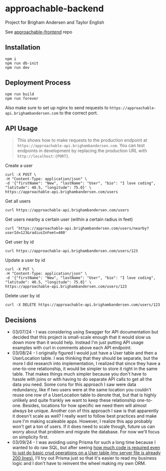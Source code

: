 # approachable-backend

Project for Brigham Andersen and Taylor English

See [approachable-frontend](https://github.com/janksmap/approachable-frontend) repo

## Installation

```
npm i
npm run db-init
npm run dev
```

## Deployment Process

```
npm run build
npm run forever
```

Also make sure to set up nginx to send requests to `https://approachable-api.brighambandersen.com` to the correct port.

## API Usage

> This shows how to make requests to the production endpoint at `https://approachable-api.brighambandersen.com`. You can test endpoints in development by replacing the production URL with `http://localhost:{PORT}`.

Create a user

```
curl -X POST \
-H "Content-Type: application/json" \
-d '{"firstName": "New", "lastName": "User", "bio": "I love coding", "latitude": 40.5, "longitude": 75.0}' \
https://approachable-api.brighambandersen.com/users
```

Get all users

```
curl https://approachable-api.brighambandersen.com/users
```

Get users nearby a certain user (within a certain radius in feet)

```
curl 'https://approachable-api.brighambandersen.com/users/nearby?userId=123&radiusInFeet=400'
```

Get user by id

```
curl https://approachable-api.brighambandersen.com/users/123
```

Update a user by id

```
curl -X PUT \
-H "Content-Type: application/json" \
-d '{"firstName": "New", "lastName": "User", "bio": "I love coding", "latitude": 40.5, "longitude": 75.0}' \
https://approachable-api.brighambandersen.com/users/123
```

Delete user by id

```
curl -X DELETE https://approachable-api.brighambandersen.com/users/123
```

## Decisions

- 03/07/24 - I was considering using Swagger for API documentation but decided that this project is small-scale enough that it would slow us down more than it would help. Instead I'm just putting API usage examples with curl in comments above each API endpoint.
- 03/08/24 - I originally figured I would just have a User table and then a UserLocation table. I was thinking that they should be separate, but the more I did research into implementation, I realized that since they have a one-to-one relationship, it would be simpler to store it right in the same table. That makes things much simpler because you don't have to hassle with joins or with having to do separate API calls to get all the data you need. Some cons for this approach I saw were data redundancy, like if two users were at the same location you couldn't reuse one row of a UserLocation table to denote that, but that is highly unlikely and quite frankly we want to keep these relationship one-to-one. Besides, locations for how specific we need them will almost always be unique. Another con of this approach I saw is that apparently it doesn't scale as well? I really want to follow best practices and make sure I'm making scaleable apps. However, I realize this app probably won't get a ton of users. If it does need to scale though, future us can worry about that problem and migrate the database. For now we'll focus on simplicity first.
- 03/09/24 - I was avoiding using Prisma for such a long time because I wanted to do raw SQL, but after seeing [how much code is required even to just do basic crud operations on a User table (my server file is already 200 lines)](https://github.com/brighambandersen/approachable-backend/blob/12d5e945ab1b015efc96b47ed86a3adf98452704/src/server.ts#L126), I'll try out Prisma just so that it's easier to read my business logic and I don't have to reinvent the wheel making my own ORM.
